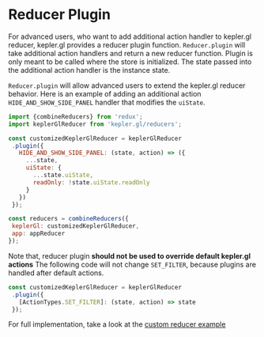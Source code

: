# Reducer Plugin

For advanced users, who want to add additional action handler to kepler.gl reducer, kepler.gl provides a reducer plugin function. `Reducer.plugin` will take additional action handlers and return a new reducer function. Plugin is only meant to be called where the store is initialized. The state passed into the additional action handler is the instance state.

`Reducer.plugin` will allow advanced users to extend the kepler.gl reducer behavior. Here is an example of adding an additional action `HIDE_AND_SHOW_SIDE_PANEL` handler that modifies the `uiState`.

```js
import {combineReducers} from 'redux';
import keplerGlReducer from 'kepler.gl/reducers';

const customizedKeplerGlReducer = keplerGlReducer
 .plugin({
   HIDE_AND_SHOW_SIDE_PANEL: (state, action) => ({
     ...state,
     uiState: {
       ...state.uiState,
       readOnly: !state.uiState.readOnly
     }
   })
 });

const reducers = combineReducers({
 keplerGl: customizedKeplerGlReducer,
 app: appReducer
});
```

Note that, reducer plugin **should not be used to override default kepler.gl actions** The following code will not change `SET_FILTER`, because plugins are handled after default actions.

```js
const customizedKeplerGlReducer = keplerGlReducer
 .plugin({
   [ActionTypes.SET_FILTER]: (state, action) => state
 });
```

For full implementation, take a look at the [custom reducer example][custom-reducer-example]

[custom-reducer-example]: https://github.com/uber/kepler.gl/tree/master/examples/custom-reducer
